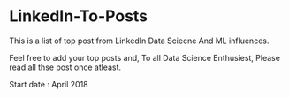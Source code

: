 # LinkedIn-To-Posts
This is a list of top post from LinkedIn Data Sciecne And ML influences.

Feel free to add your top posts and,
To all Data Science Enthusiest, 
Please read all thse post once atleast.

Start date : April 2018
